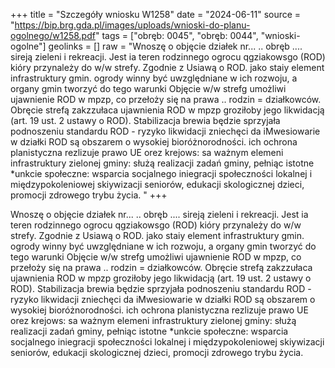 +++
title = "Szczegóły wniosku W1258"
date = "2024-06-11"
source = "https://bip.brg.gda.pl/images/uploads/wnioski-do-planu-ogolnego/w1258.pdf"
tags = ["obręb: 0045", "obręb: 0044", "wnioski-ogolne"]
geolinks = []
raw = "Wnoszę o objęcie działek nr... .. obręb .... sireją zieleni i rekreacji. Jest ia teren rodzinnego ogrocu qgziakowsgo (ROD) kióry przynależy do w/w strefy. Zgodnie z Usiawą o ROD. jako staiy element infrastruktury gmin. ogrody winny być uwzględniane w ich rozwoju, a organy gmin tworzyć do tego warunki Objęcie w/w strefg umożliwi ujawnienie ROD w mpzp, co przełoży się na prawa .. rodzin = działkowców. Obręcie strefą zakzzułaca ujawnienia ROD w mpzp groziłoby jego likwidacją (art. 19 ust. 2 ustawy o ROD). Stabilizacja brewia będzie sprzyjała podnoszeniu standardu ROD - ryzyko likwidacji zniechęci da iMwesiowarie w działki ROD są obszarem o wysokiej bioróżnorodności. ich ochrona planistyczna rezlizuje prawo UE orez krejows: sa ważnym elemeni infrastruktury zielonej gminy: służą realizacji zadań gminy, pełniąc istotne *unkcie społeczne: wsparcia socjalnego iniegracji społeczności lokalnej i międzypokoleniowej skiywizacji seniorów, edukacji skologicznej dzieci, promocji zdrowego trybu życia. "
+++

Wnoszę o objęcie działek nr... .. obręb .... sireją zieleni i rekreacji. Jest ia teren rodzinnego
ogrocu qgziakowsgo (ROD) kióry przynależy do w/w strefy. Zgodnie z Usiawą o ROD. jako staiy element
infrastruktury gmin. ogrody winny być uwzględniane w ich rozwoju, a organy gmin tworzyć do tego warunki
Objęcie w/w strefg umożliwi ujawnienie ROD w mpzp, co przełoży się na prawa .. rodzin = działkowców.
Obręcie strefą zakzzułaca ujawnienia ROD w mpzp groziłoby jego likwidacją (art. 19 ust. 2 ustawy o ROD).
Stabilizacja brewia będzie sprzyjała podnoszeniu standardu ROD - ryzyko likwidacji zniechęci da
iMwesiowarie w działki ROD są obszarem o wysokiej bioróżnorodności. ich ochrona planistyczna rezlizuje
prawo UE orez krejows: sa ważnym elemeni infrastruktury zielonej gminy: służą realizacji zadań gminy,
pełniąc istotne *unkcie społeczne: wsparcia socjalnego iniegracji społeczności lokalnej i międzypokoleniowej
skiywizacji seniorów, edukacji skologicznej dzieci, promocji zdrowego trybu życia.



